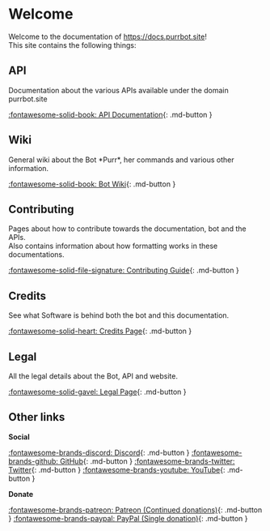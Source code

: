 # Welcome
Welcome to the documentation of https://docs.purrbot.site!  
This site contains the following things:

## API
Documentation about the various APIs available under the domain purrbot.site

[:fontawesome-solid-book: API Documentation](/api){: .md-button }

## Wiki
General wiki about the Bot \*Purr*, her commands and various other information.

[:fontawesome-solid-book: Bot Wiki](/bot){: .md-button }

## Contributing
Pages about how to contribute towards the documentation, bot and the APIs.  
Also contains information about how formatting works in these documentations.

[:fontawesome-solid-file-signature: Contributing Guide](/contribute){: .md-button }

## Credits
See what Software is behind both the bot and this documentation.

[:fontawesome-solid-heart: Credits Page](/credits){: .md-button }

## Legal
All the legal details about the Bot, API and website.

[:fontawesome-solid-gavel: Legal Page](/legal){: .md-button }

## Other links
**Social**


[:fontawesome-brands-discord: Discord](https://purrbot.site/discord){: .md-button }
[:fontawesome-brands-github: GitHub](https://purrbot.site/github){: .md-button }
[:fontawesome-brands-twitter: Twitter](https://purrbot.site/twitter){: .md-button }
[:fontawesome-brands-youtube: YouTube](https://purrbot.site/youtube){: .md-button }

**Donate**

[:fontawesome-brands-patreon: Patreon (Continued donations)](https://patreon.com/andre_601){: .md-button }
[:fontawesome-brands-paypal: PayPal (Single donation)](https://purrbot.site/donate){: .md-button }
